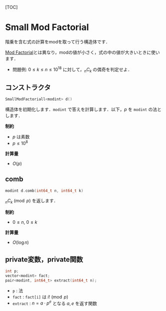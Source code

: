 [TOC]

# Small Mod Factorial

階乗を含む式の計算をmodを取って行う構造体です．

[Mod Factorial](modfactorial.md)とは異なり，modの値が小さく，式の中の値が大きいときに使います．

- 問題例: $0 \leq k \leq n \leq 10^{18}$ に対して，$_n C_k$ の偶奇を判定せよ．

## コンストラクタ

```cpp
SmallModFactoriall<modint> d()
```

構造体を初期化します．`modint` で答えを計算します．以下，$p$ を `modint` の法とします．

**制約**

- $p$ は素数
- $p \leq 10^8$

**計算量**

- $O(p)$

## comb

```cpp
modint d.comb(int64_t n, int64_t k)
```

$_n C_k \pmod{p}$ を返します．

**制約**

- $0 \leq n, {\ } 0 \leq k$

**計算量**

- $O(\log n)$

## private変数，private関数

```cpp
int p;
vector<modint> fact;
pair<modint, int64_t> extract(int64_t n);
```

- `p` : 法
- `fact` : `fact[i]` は $i! \pmod{p}$
- `extract` : $n = a \cdot p^e$ となる $a, e$ を返す関数


